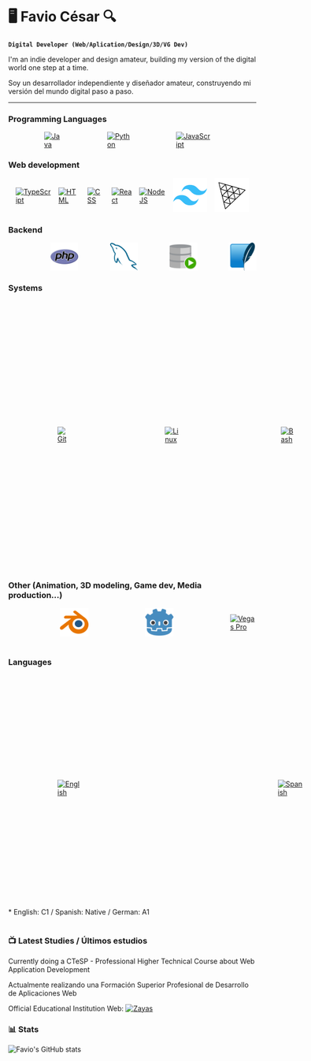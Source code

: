 # 🖥️ Favio César 🔍

**`Digital Developer (Web/Aplication/Design/3D/VG Dev)`**

I'm an indie developer and design amateur, building my version of the digital world one step at a time.

Soy un desarrollador independiente y diseñador amateur, construyendo mi versión del mundo digital paso a paso.

---

### Programming Languages

<div style="display: flex; justify-content: space-evenly; align-items: center;">
   ‎ ‎ ‎ ‎ ‎ ‎ ‎ ‎ ‎ ‎ ‎ ‎ ‎ ‎ ‎ ‎ ‎ ‎ ‎ ‎ ‎ ‎ ‎ ‎ ‎ ‎ 
   <a href="https://www.java.com" target="_blank">
      <img alt="Java" width="150px" src="https://cdn.jsdelivr.net/gh/devicons/devicon/icons/java/java-original.svg" />
   </a>
   ‎ ‎ ‎ ‎ ‎ ‎ ‎ ‎ ‎ ‎ ‎ ‎ ‎ ‎ ‎ ‎ ‎ ‎ ‎ ‎ ‎ ‎ ‎ ‎ ‎ ‎ ‎ ‎ ‎ ‎ ‎ ‎ ‎ 
   <a href="https://www.python.org" target="_blank">
      <img alt="Python" width="150px" src="https://cdn.jsdelivr.net/gh/devicons/devicon/icons/python/python-plain.svg" />
   </a>
   ‎ ‎ ‎ ‎ ‎ ‎ ‎ ‎ ‎ ‎ ‎ ‎ ‎ ‎ ‎ ‎ ‎ ‎ ‎ ‎ ‎ ‎ ‎ ‎ ‎ ‎ ‎ ‎ ‎ ‎ ‎ ‎ ‎
   <a href="https://developer.mozilla.org/en-US/docs/Web/JavaScript" target="_blank">
      <img alt="JavaScript" width="150px" src="https://cdn.jsdelivr.net/gh/devicons/devicon/icons/javascript/javascript-plain.svg" />
   </a>
   ‎ ‎ ‎ ‎ ‎ ‎ ‎ ‎ ‎ ‎ ‎ ‎ ‎ ‎ ‎ ‎ ‎ ‎ ‎ ‎ ‎ ‎ ‎ ‎ ‎ ‎ ‎ ‎ ‎ ‎ ‎ ‎ ‎
</div>

### Web development

<div style="display: flex; justify-content: space-evenly; align-items: center;">
   ‎ ‎ ‎ ‎ ‎ ‎ 
   <a href="https://www.typescriptlang.org" target="_blank">
      <img alt="TypeScript" width="90px" src="https://cdn.jsdelivr.net/gh/devicons/devicon/icons/typescript/typescript-plain.svg" />
   </a>
    ‎ ‎ ‎ ‎ ‎ ‎ 
   <a href="https://developer.mozilla.org/en-US/docs/Web/HTML" target="_blank">
      <img alt="HTML" width="90px" src="https://cdn.jsdelivr.net/gh/devicons/devicon/icons/html5/html5-plain.svg" />
   </a>
   ‎ ‎ ‎ ‎ ‎ ‎ 
   <a href="https://developer.mozilla.org/en-US/docs/Web/CSS" target="_blank">
      <img alt="CSS" width="90px" src="https://cdn.jsdelivr.net/gh/devicons/devicon/icons/css3/css3-plain.svg" />
   </a>
   ‎ ‎ ‎ ‎ ‎ ‎ 
   <a href="https://reactjs.org" target="_blank">
      <img alt="React" width="90px" src="https://cdn.jsdelivr.net/gh/devicons/devicon/icons/react/react-original.svg" />
   </a>
   ‎ ‎ ‎ ‎ ‎ ‎ 
   <a href="https://nodejs.org" target="_blank">
      <img alt="NodeJS" width="90px" src="https://cdn.jsdelivr.net/gh/devicons/devicon/icons/nodejs/nodejs-original.svg" />
   </a>
   ‎ ‎ ‎ ‎ ‎ ‎ 
   <a href="https://tailwindcss.com" target="_blank">
      <img alt="Tailwind" width="90px" src="https://github.com/devicons/devicon/blob/6910f0503efdd315c8f9b858234310c06e04d9c0/icons/tailwindcss/tailwindcss-original.svg" />
   </a>
   ‎ ‎ ‎ ‎ ‎ ‎ 
   <a href="https://threejs.org" target="_blank">
      <img alt="ThreeJS" width="90px" src="https://github.com/devicons/devicon/blob/6910f0503efdd315c8f9b858234310c06e04d9c0/icons/threejs/threejs-original.svg" />
   </a>
   ‎ ‎ ‎ ‎ ‎ ‎ 
</div>

### Backend

<div style="display: flex; justify-content: space-evenly; align-items: center; gap: 10px;">
‎ ‎ ‎ ‎ ‎ ‎ ‎ ‎ ‎ ‎ ‎ ‎ ‎ ‎ ‎ ‎ ‎ ‎ ‎ ‎ ‎ ‎ ‎ ‎ ‎ ‎ ‎ ‎ ‎ ‎ ‎ ‎ 
   <a href="https://www.php.net" target="_blank">
      <img alt="PHP" width="90px" src="https://github.com/devicons/devicon/blob/6910f0503efdd315c8f9b858234310c06e04d9c0/icons/php/php-original.svg" />
   </a>
‎ ‎ ‎ ‎ ‎ ‎ ‎ ‎ ‎ ‎ ‎ ‎ ‎ ‎ ‎ ‎ ‎ ‎ ‎ 
   <a href="https://www.mysql.com" target="_blank">
      <img alt="MySql" width="90px" src="https://github.com/devicons/devicon/blob/6910f0503efdd315c8f9b858234310c06e04d9c0/icons/mysql/mysql-original.svg" />
   </a>
‎ ‎ ‎ ‎ ‎ ‎ ‎ ‎ ‎ ‎ ‎ ‎ ‎ ‎ ‎ ‎ ‎ ‎ ‎ 
   <a href="https://www.oracle.com/database/technologies/appdev/sqldeveloper-landing.html" target="_blank">
      <img alt="SqlDeveloper" width="90px" src="https://github.com/devicons/devicon/blob/6910f0503efdd315c8f9b858234310c06e04d9c0/icons/sqldeveloper/sqldeveloper-original.svg" />
   </a>
‎ ‎ ‎ ‎ ‎ ‎ ‎ ‎ ‎ ‎ ‎ ‎ ‎ ‎ ‎ ‎ ‎ ‎ ‎ 
   <a href="https://www.sqlite.org" target="_blank">
      <img alt="SqlLite" width="90px" src="https://github.com/devicons/devicon/blob/6910f0503efdd315c8f9b858234310c06e04d9c0/icons/sqlite/sqlite-original.svg" />
   </a>
</div>

### Systems

<div style="display: flex; justify-content: space-evenly; align-items: center; gap: 100px;">
‎ ‎ ‎ ‎ ‎ ‎ ‎ ‎ ‎ ‎ ‎ ‎ ‎ ‎ ‎ ‎ ‎ ‎ ‎ ‎ ‎ ‎ ‎ ‎ ‎ ‎ ‎ ‎ ‎ ‎ ‎ ‎ 
   <a href="https://git-scm.com" target="_blank">
      <img alt="Git" width="90px" src="https://cdn.jsdelivr.net/gh/devicons/devicon/icons/git/git-original.svg" />
   </a>
‎ ‎ ‎ ‎ ‎ ‎ ‎ ‎ ‎ ‎ ‎ ‎ ‎ ‎ ‎ ‎ ‎ ‎ ‎ 
   <a href="https://www.linux.org" target="_blank">
      <img alt="Linux" width="90px" src="https://cdn.jsdelivr.net/gh/devicons/devicon/icons/linux/linux-original.svg" />
   </a>
‎ ‎ ‎ ‎ ‎ ‎ ‎ ‎ ‎ ‎ ‎ ‎ ‎ ‎ ‎ ‎ ‎ ‎ ‎ 
   <a href="https://www.gnu.org/software/bash/" target="_blank">
      <img alt="Bash" width="90px" src="https://cdn.jsdelivr.net/gh/devicons/devicon/icons/bash/bash-original.svg" />
   </a>
‎ ‎ ‎ ‎ ‎ ‎ ‎ ‎ ‎ ‎ ‎ ‎ ‎ ‎ ‎ ‎ ‎ ‎ ‎ 
   <a href="https://www.openssh.com" target="_blank">
      <img alt="SSH" width="90px" src="https://github.com/devicons/devicon/blob/6910f0503efdd315c8f9b858234310c06e04d9c0/icons/ssh/ssh-original.svg" />
   </a>
</div>

### Other (Animation, 3D modeling, Game dev, Media production...)

<div style="display: flex; justify-content: space-evenly; align-items: center; gap: 10px;">
‎ ‎ ‎ ‎ ‎ ‎ ‎ ‎ ‎ ‎ ‎ ‎ ‎ ‎ ‎ ‎ ‎ ‎ ‎ ‎ ‎ ‎ ‎ ‎ ‎ ‎ ‎ ‎ ‎ ‎ ‎ ‎ ‎ ‎ ‎ ‎ ‎ ‎ ‎ 
   <a href="https://www.blender.org" target="_blank">
      <img alt="Blender" width="90px" src="https://github.com/devicons/devicon/blob/6910f0503efdd315c8f9b858234310c06e04d9c0/icons/blender/blender-original.svg" />
   </a>
‎ ‎ ‎ ‎ ‎ ‎ ‎ ‎ ‎ ‎ ‎ ‎ ‎ ‎ ‎ ‎ ‎ ‎ ‎ ‎ ‎ ‎ ‎ ‎ ‎ ‎ ‎ ‎ ‎ ‎ ‎ ‎ ‎ ‎ ‎ ‎ ‎ ‎ ‎ 
   <a href="https://godotengine.org" target="_blank">
      <img alt="Godot" width="90px" src="https://github.com/devicons/devicon/blob/6910f0503efdd315c8f9b858234310c06e04d9c0/icons/godot/godot-original.svg" />
   </a>
‎ ‎ ‎ ‎ ‎ ‎ ‎ ‎ ‎ ‎ ‎ ‎ ‎ ‎ ‎ ‎ ‎ ‎ ‎ ‎ ‎ ‎ ‎ ‎ ‎ ‎ ‎ ‎ ‎ ‎ ‎ ‎ ‎ ‎ ‎ ‎ ‎ ‎ ‎ 
   <a href="https://www.vegascreativesoftware.com/es/vegas-pro/" target="_blank">
      <img alt="Vegas Pro" width="90px" src="https://upload.wikimedia.org/wikipedia/commons/7/71/VEGAS_Pro_icon.png?20210526085041" />
   </a>
   
</div>

#

### Languages

<div style="display: flex; justify-content: space-evenly; align-items: center; gap: 100px;">
‎ ‎ ‎ ‎ ‎ ‎ ‎ ‎ ‎ ‎ ‎ ‎ ‎ ‎ ‎ ‎ ‎ ‎ ‎ ‎ ‎ ‎ ‎ ‎ ‎ ‎ 
      <a href="https://www.oxfordlearnersdictionaries.com/" target="_blank">
         <img alt="English" width="150px" src="https://upload.wikimedia.org/wikipedia/commons/thumb/a/aa/Flag_of_the_United_Kingdom_%281-1%29.svg/300px-Flag_of_the_United_Kingdom_%281-1%29.svg.png" />
      </a>
‎ ‎ ‎ ‎ ‎ ‎ ‎ ‎ ‎ ‎ ‎ ‎ ‎ ‎ ‎ ‎ ‎ ‎ ‎ ‎ ‎ ‎ ‎ ‎ ‎ ‎ ‎ 
      <a href="https://dle.rae.es/" target="_blank">
         <img alt="Spanish" width="150px" src="https://github.com/lipis/flag-icons/blob/e119b66129af6dd849754ccf25dfbf81d4a306d5/flags/1x1/es.svg" />
      </a>
‎ ‎ ‎ ‎ ‎ ‎ ‎ ‎ ‎ ‎ ‎ ‎ ‎ ‎ ‎ ‎ ‎ ‎ ‎ ‎ ‎ ‎ ‎ ‎ ‎ ‎ ‎
      <a href="https://dle.rae.es/" target="_blank">
         <img alt="Spanish" width="150px" src="https://github.com/joielechong/iso-country-flags-svg-collection/blob/9ebbd577b9a70fbfd9a1931be80c66e0d2f31a9d/svg/country-squared/de.svg" />
      </a>
      
</div>
<p>* English: C1  /  Spanish: Native   /   German: A1</p>

#

### 📺 Latest Studies / Últimos estudios

Currently doing a CTeSP - Professional Higher Technical Course about Web Application Development

Actualmente realizando una Formación Superior Profesional de Desarrollo de Aplicaciones Web

   <p>
     Official Educational Institution Web:
      <a href="https://site.educa.madrid.org/ies.mariadezayas.majadahonda/">
        <img alt="Zayas" width="30px" src="https://img.icons8.com/?size=100&id=111460&format=png&color=FFFFFF" />
      </a> 
   </p>

### 📊 Stats

![Favio's GitHub stats](https://github-readme-stats.vercel.app/api?username=Favio-Cesar&show_icons=true&theme=gruvbox)

#

<!--
**Favio-Cesar/Favio-Cesar**

Here are some ideas:

- 🔭 I’m currently working on ...
- 🌱 I’m currently learning ...
- 👯 I’m looking to collaborate on ...
- 🤔 I’m looking for help with ...
- 💬 Ask me about ...
- 📫 How to reach me: ...
- 😄 Pronouns: ...
- ⚡ Fun fact: ...
-->
